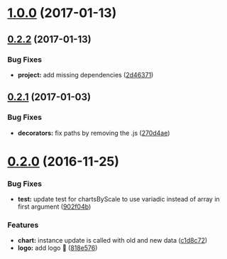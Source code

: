 <a name="1.0.0"></a>
# [1.0.0](https://github.com/SpoonX/aurelia-charts/compare/v0.2.2...v1.0.0) (2017-01-13)



<a name="0.2.2"></a>
## [0.2.2](https://github.com/SpoonX/aurelia-charts/compare/v0.2.1...v0.2.2) (2017-01-13)


### Bug Fixes

* **project:** add missing dependencies ([2d46371](https://github.com/SpoonX/aurelia-charts/commit/2d46371))



<a name="0.2.1"></a>
## [0.2.1](https://github.com/SpoonX/aurelia-charts/compare/v0.2.0...v0.2.1) (2017-01-03)


### Bug Fixes

* **decorators:** fix paths by removing the .js ([270d4ae](https://github.com/SpoonX/aurelia-charts/commit/270d4ae))



<a name="0.2.0"></a>
# [0.2.0](https://github.com/SpoonX/aurelia-charts/compare/0.1.1...v0.2.0) (2016-11-25)


### Bug Fixes

* **test:** update test for chartsByScale to use variadic instead of array in first argument ([902f04b](https://github.com/SpoonX/aurelia-charts/commit/902f04b))


### Features

* **chart:** instance update is called with old and new data ([c1d8c72](https://github.com/SpoonX/aurelia-charts/commit/c1d8c72))
* **logo:** add logo :art: ([818e576](https://github.com/SpoonX/aurelia-charts/commit/818e576))



